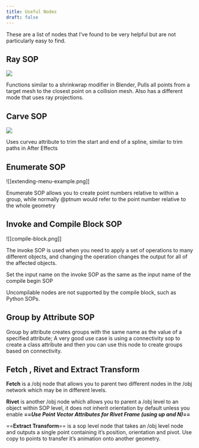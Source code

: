 ```yaml
---
title: Useful Nodes
draft: false
---
```


These are a list of nodes that I’ve found to be very helpful but are not particularly easy to find.

## Ray SOP

[![](https://i.imgur.com/JqCGLGN.png)](https://i.imgur.com/JqCGLGN.png)

Functions similar to a shrinkwrap modifier in Blender, Pulls all points from a target mesh to the closest point on a collision mesh. Also has a different mode that uses ray projections.

## Carve SOP

[![](https://i.imgur.com/eGZxlQG.png)](https://i.imgur.com/eGZxlQG.png)

Uses curveu attribute to trim the start and end of a spline, similar to trim paths in After Effects

  

## Enumerate SOP

![[extending-menu-example.png]]

Enumerate SOP allows you to create point numbers relative to within a group, while normally @ptnum would refer to the point number relative to the whole geometry

## Invoke and Compile Block SOP

![[compile-block.png]]

The invoke SOP is used when you need to apply a set of operations to many different objects, and changing the operation changes the output for all of the affected objects.

Set the input name on the invoke SOP as the same as the input name of the compile begin SOP

Uncompilable nodes are not supported by the compile block, such as Python SOPs.

  

## Group by Attribute SOP

Group by attribute creates groups with the same name as the value of a specified attribute; A very good use case is using a connectivity sop to create a class attribute and then you can use this node to create groups based on connectivity.

## Fetch , Rivet and Extract Transform

**Fetch** is a /obj node that allows you to parent two different nodes in the /obj network which may be in different levels.

**Rivet** is another /obj node which allows you to parent a /obj level to an object within SOP level, it does not inherit orientation by default unless you enable **==_Use Point Vector Attributes for Rivet Frame (using up and N)_==**

==**Extract Transform**== is a sop level node that takes an /obj level node and outputs a single point containing it’s position, orientation and pivot. Use copy to points to transfer it’s animation onto another geometry.